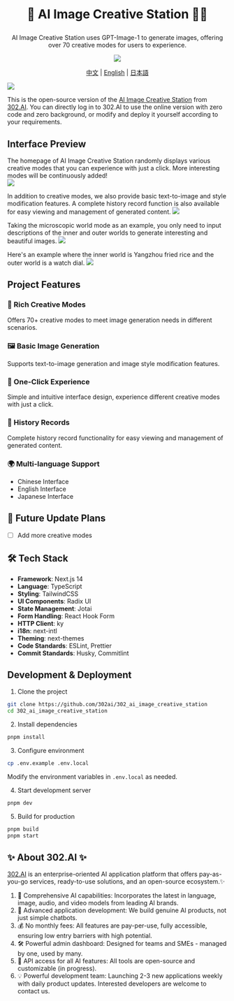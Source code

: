 # <p align="center"> 🎨 AI Image Creative Station 🚀✨</p>

<p align="center">AI Image Creative Station uses GPT-Image-1 to generate images, offering over 70 creative modes for users to experience.</p>

<p align="center"><a href="https://302.ai/product/detail/68" target="blank"><img src="https://file.302.ai/gpt/imgs/github/20250102/72a57c4263944b73bf521830878ae39a.png" /></a></p >

<p align="center"><a href="README_zh.md">中文</a> | <a href="README.md">English</a> | <a href="README_ja.md">日本語</a></p>

![](docs/302_AI_Image_Creative_Station_en.png)

This is the open-source version of the [AI Image Creative Station](https://302.ai/product/detail/68) from [302.AI](https://302.ai/en/). You can directly log in to 302.AI to use the online version with zero code and zero background, or modify and deploy it yourself according to your requirements.

## Interface Preview
The homepage of AI Image Creative Station randomly displays various creative modes that you can experience with just a click. More interesting modes will be continuously added!      
![](docs/302_AI_Image_Creative_Station_en_screenshot_01.png)

In addition to creative modes, we also provide basic text-to-image and style modification features. A complete history record function is also available for easy viewing and management of generated content.
![](docs/302_AI_Image_Creative_Station_en_screenshot_02.png)           

Taking the microscopic world mode as an example, you only need to input descriptions of the inner and outer worlds to generate interesting and beautiful images.
![](docs/302_AI_Image_Creative_Station_en_screenshot_03.png)        

Here's an example where the inner world is Yangzhou fried rice and the outer world is a watch dial.
![](docs/302_AI_Image_Creative_Station_en_screenshot_04.png)     

## Project Features
### 🎨 Rich Creative Modes
Offers 70+ creative modes to meet image generation needs in different scenarios.
### 🖼️ Basic Image Generation
Supports text-to-image generation and image style modification features.
### 🎯 One-Click Experience
Simple and intuitive interface design, experience different creative modes with just a click.
### 📝 History Records
Complete history record functionality for easy viewing and management of generated content.
### 🌍 Multi-language Support
- Chinese Interface
- English Interface
- Japanese Interface

## 🚩 Future Update Plans
- [ ] Add more creative modes

## 🛠️ Tech Stack

- **Framework**: Next.js 14
- **Language**: TypeScript
- **Styling**: TailwindCSS
- **UI Components**: Radix UI
- **State Management**: Jotai
- **Form Handling**: React Hook Form
- **HTTP Client**: ky
- **i18n**: next-intl
- **Theming**: next-themes
- **Code Standards**: ESLint, Prettier
- **Commit Standards**: Husky, Commitlint

## Development & Deployment
1. Clone the project
```bash
git clone https://github.com/302ai/302_ai_image_creative_station
cd 302_ai_image_creative_station
```

2. Install dependencies
```bash
pnpm install
```

3. Configure environment
```bash
cp .env.example .env.local
```
Modify the environment variables in `.env.local` as needed.

4. Start development server
```bash
pnpm dev
```

5. Build for production
```bash
pnpm build
pnpm start
```

## ✨ About 302.AI ✨
[302.AI](https://302.ai/en/) is an enterprise-oriented AI application platform that offers pay-as-you-go services, ready-to-use solutions, and an open-source ecosystem.✨
1. 🧠 Comprehensive AI capabilities: Incorporates the latest in language, image, audio, and video models from leading AI brands.
2. 🚀 Advanced application development: We build genuine AI products, not just simple chatbots.
3. 💰 No monthly fees: All features are pay-per-use, fully accessible, ensuring low entry barriers with high potential.
4. 🛠 Powerful admin dashboard: Designed for teams and SMEs - managed by one, used by many.
5. 🔗 API access for all AI features: All tools are open-source and customizable (in progress).
6. 💡 Powerful development team: Launching 2-3 new applications weekly with daily product updates. Interested developers are welcome to contact us.
